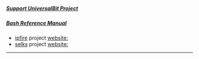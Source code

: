 ##### [Support UniversalBit Project](https://github.com/universalbit-dev/universalbit-dev/tree/main/support)
##### [Bash Reference Manual](https://www.gnu.org/software/bash/manual/html_node/index.html)

* [ipfire](https://en.wikipedia.org/wiki/IPFire)
  project [website:](https://www.ipfire.org/)
* [selks](https://github.com/StamusNetworks/SELKS/blob/master/README.rst)
  project [website:](https://www.stamus-networks.com/selks)

---
